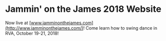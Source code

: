# Jammin' on the James 2018 Website

Now live at [www.jamminonthejames.com](http://www.jamminonthejames.com/)! Come learn how to swing dance in RVA, October 19-21, 2018!
